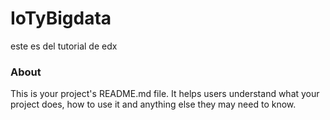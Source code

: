 IoTyBigdata
===========

este es del tutorial de edx

### About

This is your project's README.md file. It helps users understand what your
project does, how to use it and anything else they may need to know.